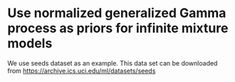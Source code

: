 # Use normalized generalized Gamma process as priors for infinite mixture models

We use seeds dataset as an example. This data set can be downloaded from https://archive.ics.uci.edu/ml/datasets/seeds


